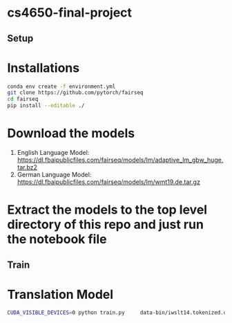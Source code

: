 # cs4650-final-project
## Setup
# Installations
```bash
conda env create -f environment.yml
git clone https://github.com/pytorch/fairseq
cd fairseq
pip install --editable ./
```
# Download the models
1. English Language Model: https://dl.fbaipublicfiles.com/fairseq/models/lm/adaptive_lm_gbw_huge.tar.bz2
2. German Language Model: https://dl.fbaipublicfiles.com/fairseq/models/lm/wmt19.de.tar.gz

# Extract the models to the top level directory of this repo and just run the notebook file

## Train
# Translation Model
```bash
CUDA_VISIBLE_DEVICES=0 python train.py     data-bin/iwslt14.tokenized.de-en     --arch transformer_iwslt_de_en --share-decoder-input-output-embed     --optimizer adam --adam-betas '(0.9, 0.98)' --clip-norm 0.0     --lr 5e-4 --lr-scheduler inverse_sqrt --warmup-updates 4000     --dropout 0.3 --weight-decay 0.0001     --criterion label_smoothed_cross_entropy --label-smoothing 0.1     --max-tokens 4096     --eval-bleu     --eval-bleu-args '{"beam": 5, "max_len_a": 1.2, "max_len_b": 10}'     --eval-bleu-detok moses     --eval-bleu-remove-bpe     --eval-bleu-print-samples     --best-checkpoint-metric bleu --maximize-best-checkpoint-metric
```
